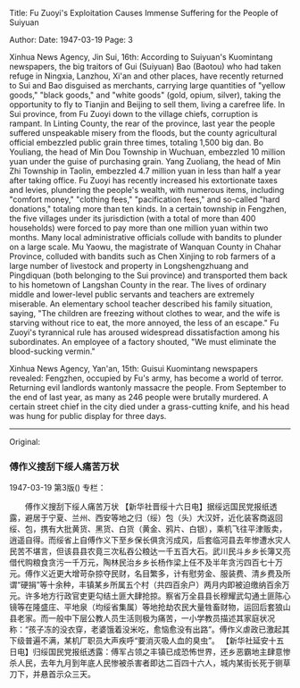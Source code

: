 Title: Fu Zuoyi's Exploitation Causes Immense Suffering for the People of Suiyuan

Author: 
Date: 1947-03-19
Page: 3

Xinhua News Agency, Jin Sui, 16th: According to Suiyuan's Kuomintang newspapers, the big traitors of Gui (Suiyuan) Bao (Baotou) who had taken refuge in Ningxia, Lanzhou, Xi'an and other places, have recently returned to Sui and Bao disguised as merchants, carrying large quantities of "yellow goods," "black goods," and "white goods" (gold, opium, silver), taking the opportunity to fly to Tianjin and Beijing to sell them, living a carefree life. In Sui province, from Fu Zuoyi down to the village chiefs, corruption is rampant. In Linting County, the rear of the province, last year the people suffered unspeakable misery from the floods, but the county agricultural official embezzled public grain three times, totaling 1,500 big dan. Bo Youliang, the head of Min Dou Township in Wuchuan, embezzled 10 million yuan under the guise of purchasing grain. Yang Zuoliang, the head of Min Zhi Township in Taolin, embezzled 4.7 million yuan in less than half a year after taking office. Fu Zuoyi has recently increased his extortionate taxes and levies, plundering the people's wealth, with numerous items, including "comfort money," "clothing fees," "pacification fees," and so-called "hard donations," totaling more than ten kinds. In a certain township in Fengzhen, the five villages under its jurisdiction (with a total of more than 400 households) were forced to pay more than one million yuan within two months. Many local administrative officials collude with bandits to plunder on a large scale. Mu Yaowu, the magistrate of Wanquan County in Chahar Province, colluded with bandits such as Chen Xinjing to rob farmers of a large number of livestock and property in Longshengzhuang and Pingdiquan (both belonging to the Sui province) and transported them back to his hometown of Langshan County in the rear. The lives of ordinary middle and lower-level public servants and teachers are extremely miserable. An elementary school teacher described his family situation, saying, "The children are freezing without clothes to wear, and the wife is starving without rice to eat, the more annoyed, the less of an escape." Fu Zuoyi's tyrannical rule has aroused widespread dissatisfaction among his subordinates. An employee of a factory shouted, "We must eliminate the blood-sucking vermin."

Xinhua News Agency, Yan'an, 15th: Guisui Kuomintang newspapers revealed: Fengzhen, occupied by Fu's army, has become a world of terror. Returning evil landlords wantonly massacre the people. From September to the end of last year, as many as 246 people were brutally murdered. A certain street chief in the city died under a grass-cutting knife, and his head was hung for public display for three days.



<hr /> 

Original: 


### 傅作义搜刮下绥人痛苦万状

1947-03-19
第3版()
专栏：

　　傅作义搜刮下绥人痛苦万状
    【新华社晋绥十六日电】据绥远国民党报纸透露，避居于宁夏、兰州、西安等地之归（绥）包（头）大汉奸，近化装客商返回绥、包，携有大批黄货、黑货、白货（黄金、鸦片、白银），乘机飞往平津贩卖，逍遥自得。而绥省上自傅作义下至乡保长俱贪污成风，后套临河县去年惨遭水灾人民苦不堪言，但该县县农竟三次私吞公粮达一千五百大石。武川民斗乡乡长簿又亮借代购粮食贪污一千万元，陶林民治乡乡长杨作梁上任不及半年贪污四百七十万元。傅作义近更大增苛杂掠夺民财，名目繁多，计有慰劳金、服装费、清乡费及所谓“硬捐”等十余种，丰镇某乡所属五个村（共四百余户）两月内即被迫缴纳百余万元。许多地方行政官吏更勾结土匪大肆抢掠。察省万全县县长穆耀武勾通土匪陈心镜等在隆盛庄、平地泉（均绥省集属）等地抢劫农民大量牲畜财物，运回后套狼山县老家。而一般中下层公教人员生活则极为痛苦，一小学教员描述其家庭状况称：“孩子冻的没衣穿，老婆饿着没米吃，愈恼愈没有出路”。傅作义虐政已激起其下级普遍不满，某机厂职员大声疾呼“要消灭吸人血的臭虫”。
    【新华社延安十五日电】归绥国民党报纸透露：傅军占领之丰镇已成恐怖世界，还乡恶霸地主肆意惨杀人民，去年九月到年底人民惨被杀害者即达二百四十六人，城内某街长死于铡草刀下，并悬首示众三天。
